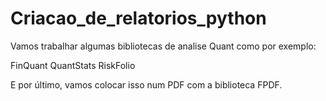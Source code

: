# Criacao_de_relatorios_python

Vamos trabalhar algumas bibliotecas de analise Quant como por exemplo:

FinQuant
QuantStats
RiskFolio

E por último, vamos colocar isso num PDF com a biblioteca FPDF.
